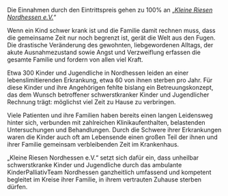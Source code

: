 ---
---
Die Einnahmen durch den Eintrittspreis gehen zu 100% an „*[Kleine Riesen Nordhessen e.V.](https://www.kleine-riesen-nordhessen.de/)*“

Wenn ein Kind schwer krank ist und die Familie damit rechnen muss, dass die gemeinsame Zeit nur noch begrenzt ist, gerät die Welt aus den Fugen. Die drastische Veränderung des gewohnten, liebgewordenen Alltags, der akute Ausnahmezustand sowie Angst und Verzweiflung erfassen die gesamte Familie und fordern von allen viel Kraft.

Etwa 300 Kinder und Jugendliche in Nordhessen leiden an einer lebenslimitierenden Erkrankung, etwa 60 von ihnen sterben pro Jahr. Für diese Kinder und ihre Angehörigen fehlte bislang ein Betreuungskonzept, das dem Wunsch betroffener schwerstkranker Kinder und Jugendlicher Rechnung trägt: möglichst viel Zeit zu Hause zu verbringen.

Viele Patienten und ihre Familien haben bereits einen langen Leidensweg hinter sich, verbunden mit zahlreichen Klinikaufenthalten, belastenden Untersuchungen und Behandlungen. Durch die Schwere ihrer Erkrankungen waren die Kinder auch oft am Lebensende einen großen Teil der ihnen und ihrer Familie gemeinsam verbleibenden Zeit im Krankenhaus.

„Kleine Riesen Nordhessen e.V.“ setzt sich dafür ein, dass unheilbar schwerstkranke Kinder und Jugendliche durch das ambulante KinderPalliativTeam Nordhessen ganzheitlich umfassend und kompetent begleitet im Kreise ihrer Familie, in ihrem vertrauten Zuhause sterben dürfen.
